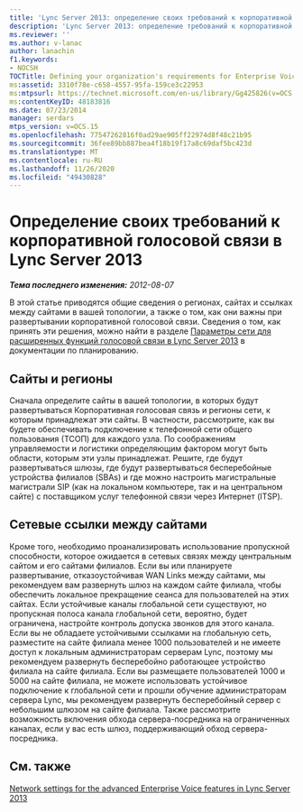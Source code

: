 ```yaml
---
title: 'Lync Server 2013: определение своих требований к корпоративной голосовой связи'
description: 'Lync Server 2013: определение требований к корпоративной голосовой связи.'
ms.reviewer: ''
ms.author: v-lanac
author: lanachin
f1.keywords:
- NOCSH
TOCTitle: Defining your organization's requirements for Enterprise Voice
ms:assetid: 3310f78e-c658-4557-95fa-159ce3c22953
ms:mtpsurl: https://technet.microsoft.com/en-us/library/Gg425826(v=OCS.15)
ms:contentKeyID: 48183816
ms.date: 07/23/2014
manager: serdars
mtps_version: v=OCS.15
ms.openlocfilehash: 77547262816f0ad29ae905ff22974d8f48c21b95
ms.sourcegitcommit: 36fee89bb887bea4f18b19f17a8c69daf5bc423d
ms.translationtype: MT
ms.contentlocale: ru-RU
ms.lasthandoff: 11/26/2020
ms.locfileid: "49430828"
---
```

# <a name="defining-your-requirements-for-enterprise-voice-in-lync-server-2013"></a>Определение своих требований к корпоративной голосовой связи в Lync Server 2013

<div data-xmlns="http://www.w3.org/1999/xhtml">

<div class="topic" data-xmlns="http://www.w3.org/1999/xhtml" data-msxsl="urn:schemas-microsoft-com:xslt" data-cs="https://msdn.microsoft.com/">

<div data-asp="https://msdn2.microsoft.com/asp">



</div>

<div id="mainSection">

<div id="mainBody">

<span> </span>

_**Тема последнего изменения:** 2012-08-07_

В этой статье приводятся общие сведения о регионах, сайтах и ссылках между сайтами в вашей топологии, а также о том, как они важны при развертывании корпоративной голосовой связи. Сведения о том, как принять эти решения, можно найти в разделе [Параметры сети для расширенных функций голосовой связи в Lync Server 2013](lync-server-2013-network-settings-for-the-advanced-enterprise-voice-features.md) в документации по планированию.

<div>

## <a name="sites-and-regions"></a>Сайты и регионы

Сначала определите сайты в вашей топологии, в которых будут развертываться Корпоративная голосовая связь и регионы сети, к которым принадлежат эти сайты. В частности, рассмотрите, как вы будете обеспечивать подключение к телефонной сети общего пользования (ТСОП) для каждого узла. По соображениям управляемости и логистики определяющим фактором могут быть области, которым эти узлы принадлежат. Решите, где будут развертываться шлюзы, где будут развертываться бесперебойные устройства филиалов (SBAs) и где можно настроить магистральные магистрали SIP (как на локальном компьютере, так и на центральном сайте) с поставщиком услуг телефонной связи через Интернет (ITSP).

</div>

<div>

## <a name="network-links-between-sites"></a>Сетевые ссылки между сайтами

Кроме того, необходимо проанализировать использование пропускной способности, которое ожидается в сетевых связях между центральным сайтом и его сайтами филиалов. Если вы или планируете развертывание, отказоустойчивая WAN Links между сайтами, мы рекомендуем вам развернуть шлюз на каждом сайте филиала, чтобы обеспечить локальное прекращение сеанса для пользователей на этих сайтах. Если устойчивые каналы глобальной сети существуют, но пропускная полоса канала глобальной сети, вероятно, будет ограничена, настройте контроль допуска звонков для этого канала. Если вы не обладаете устойчивыми ссылками на глобальную сеть, разместите на сайте филиала менее 1000 пользователей и не имеете доступ к локальным администраторам серверам Lync, поэтому мы рекомендуем развернуть бесперебойно работающее устройство филиала на сайте филиала. Если вы размещаете пользователей 1000 и 5000 на сайте филиала, не можете использовать устойчивое подключение к глобальной сети и прошли обучение администраторам сервера Lync, мы рекомендуем развернуть бесперебойный сервер с небольшим шлюзом на сайте филиала. Также рассмотрите возможность включения обхода сервера-посредника на ограниченных каналах, если у вас есть шлюз, поддерживающий обход сервера-посредника.

</div>

<div>

## <a name="see-also"></a>См. также


[Network settings for the advanced Enterprise Voice features in Lync Server 2013](lync-server-2013-network-settings-for-the-advanced-enterprise-voice-features.md)  
  

</div>

</div>

<span> </span>

</div>

</div>

</div>

